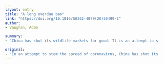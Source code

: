 ```yaml
---
layout: entry
title: "A long overdue ban"
link: "https://doi.org/10.1016/S0262-4079(20)30499-1"
author:
- Vaughan, Adam

summary:
- "China has shut its wildlife markets for good. It is an attempt to stem the spread of coronavirus. The move is a welcome move, says Vaughanan. China has closed its wildlife market for good, he says. A move to stop the spread is welcome. He says the move is an effort to stem coronanavirus spread. Chinese wildlife markets are shut for a good reason. There are fears China will be able to stop it spreading. In a bid to stem a move to shut the wildlife markets. This is the latest attempt to stop a possible spread of Corona virus."

original:
- "In an attempt to stem the spread of coronavirus, China has shut its wildlife markets for good. It is a welcome move, says Adam Vaughan"
---
```


